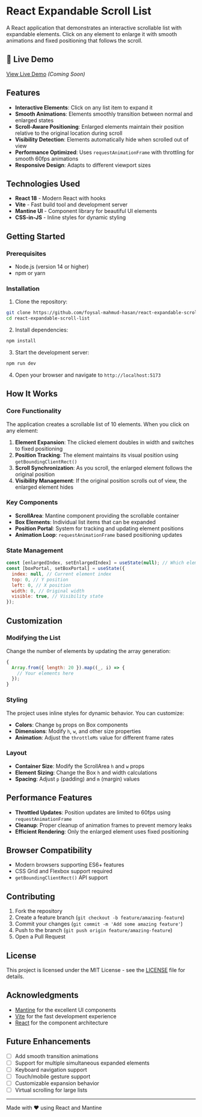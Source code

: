 # React Expandable Scroll List

A React application that demonstrates an interactive scrollable list with expandable elements. Click on any element to enlarge it with smooth animations and fixed positioning that follows the scroll.

## 🚀 Live Demo

[View Live Demo](https://foysal-mahmud-hasan.github.io/react-expandable-scroll-list) _(Coming Soon)_

## Features

- **Interactive Elements**: Click on any list item to expand it
- **Smooth Animations**: Elements smoothly transition between normal and enlarged states
- **Scroll-Aware Positioning**: Enlarged elements maintain their position relative to the original location during scroll
- **Visibility Detection**: Elements automatically hide when scrolled out of view
- **Performance Optimized**: Uses `requestAnimationFrame` with throttling for smooth 60fps animations
- **Responsive Design**: Adapts to different viewport sizes

## Technologies Used

- **React 18** - Modern React with hooks
- **Vite** - Fast build tool and development server
- **Mantine UI** - Component library for beautiful UI elements
- **CSS-in-JS** - Inline styles for dynamic styling

## Getting Started

### Prerequisites

- Node.js (version 14 or higher)
- npm or yarn

### Installation

1. Clone the repository:

```bash
git clone https://github.com/foysal-mahmud-hasan/react-expandable-scroll-list.git
cd react-expandable-scroll-list
```

2. Install dependencies:

```bash
npm install
```

3. Start the development server:

```bash
npm run dev
```

4. Open your browser and navigate to `http://localhost:5173`

## How It Works

### Core Functionality

The application creates a scrollable list of 10 elements. When you click on any element:

1. **Element Expansion**: The clicked element doubles in width and switches to fixed positioning
2. **Position Tracking**: The element maintains its visual position using `getBoundingClientRect()`
3. **Scroll Synchronization**: As you scroll, the enlarged element follows the original position
4. **Visibility Management**: If the original position scrolls out of view, the enlarged element hides

### Key Components

- **ScrollArea**: Mantine component providing the scrollable container
- **Box Elements**: Individual list items that can be expanded
- **Position Portal**: System for tracking and updating element positions
- **Animation Loop**: `requestAnimationFrame` based positioning updates

### State Management

```javascript
const [enlargedIndex, setEnlargedIndex] = useState(null); // Which element is expanded
const [boxPortal, setBoxPortal] = useState({
  index: null, // Current element index
  top: 0, // Y position
  left: 0, // X position
  width: 0, // Original width
  visible: true, // Visibility state
});
```

## Customization

### Modifying the List

Change the number of elements by updating the array generation:

```javascript
{
  Array.from({ length: 20 }).map((_, i) => {
    // Your elements here
  });
}
```

### Styling

The project uses inline styles for dynamic behavior. You can customize:

- **Colors**: Change `bg` props on Box components
- **Dimensions**: Modify `h`, `w`, and other size properties
- **Animation**: Adjust the `throttleMs` value for different frame rates

### Layout

- **Container Size**: Modify the ScrollArea `h` and `w` props
- **Element Sizing**: Change the Box `h` and width calculations
- **Spacing**: Adjust `p` (padding) and `m` (margin) values

## Performance Features

- **Throttled Updates**: Position updates are limited to 60fps using `requestAnimationFrame`
- **Cleanup**: Proper cleanup of animation frames to prevent memory leaks
- **Efficient Rendering**: Only the enlarged element uses fixed positioning

## Browser Compatibility

- Modern browsers supporting ES6+ features
- CSS Grid and Flexbox support required
- `getBoundingClientRect()` API support

## Contributing

1. Fork the repository
2. Create a feature branch (`git checkout -b feature/amazing-feature`)
3. Commit your changes (`git commit -m 'Add some amazing feature'`)
4. Push to the branch (`git push origin feature/amazing-feature`)
5. Open a Pull Request

## License

This project is licensed under the MIT License - see the [LICENSE](LICENSE) file for details.

## Acknowledgments

- [Mantine](https://mantine.dev/) for the excellent UI components
- [Vite](https://vitejs.dev/) for the fast development experience
- [React](https://reactjs.org/) for the component architecture

## Future Enhancements

- [ ] Add smooth transition animations
- [ ] Support for multiple simultaneous expanded elements
- [ ] Keyboard navigation support
- [ ] Touch/mobile gesture support
- [ ] Customizable expansion behavior
- [ ] Virtual scrolling for large lists

---

Made with ❤️ using React and Mantine
